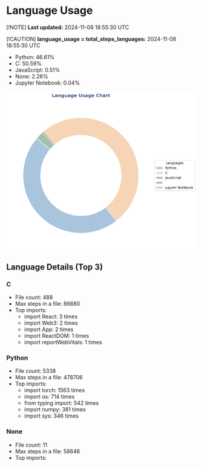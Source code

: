 # Language Usage

[!NOTE]
**Last updated:** 2024-11-08 18:55:30 UTC

[!CAUTION]
**language_usage = total_steps_languages:** 2024-11-08 18:55:30 UTC

- Python: 46.61%
- C: 50.59%
- JavaScript: 0.51%
- None: 2.26%
- Jupyter Notebook: 0.04%

![Language Usage Chart](language_usage.png)

## Language Details (Top 3)

### C
- File count: 488
- Max steps in a file: 86680
- Top imports:
  - import React: 3 times
  - import Web3: 2 times
  - import App: 2 times
  - import ReactDOM: 1 times
  - import reportWebVitals: 1 times

### Python
- File count: 5338
- Max steps in a file: 478706
- Top imports:
  - import torch: 1563 times
  - import os: 714 times
  - from typing import: 542 times
  - import numpy: 381 times
  - import sys: 346 times

### None
- File count: 11
- Max steps in a file: 58646
- Top imports:

